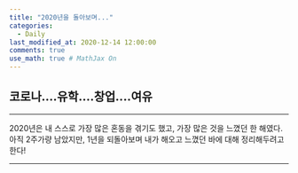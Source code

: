 ```yaml
---
title: "2020년을 돌아보며..."
categories: 
  - Daily
last_modified_at: 2020-12-14 12:00:00
comments: true
use_math: true # MathJax On
---
```


<h2> 코로나....유학....창업....여유 </h2>
<hr/>

2020년은 내 스스로 가장 많은 혼동을 겪기도 했고, 가장 많은 것을 느꼈던 한 해였다. <br>
아직 2주가량 남았지만, 1년을 되돌아보며 내가 해오고 느꼈던 바에 대해 정리해두려고 한다!

<hr/>


